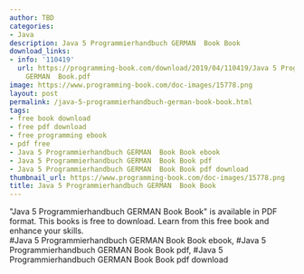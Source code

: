 ```yaml
---
author: TBD
categories:
- Java
description: Java 5 Programmierhandbuch GERMAN  Book Book
download_links:
- info: '110419'
  url: https://programming-book.com/download/2019/04/110419/Java 5 Programmierhandbuch
    GERMAN  Book.pdf
image: https://www.programming-book.com/doc-images/15778.png
layout: post
permalink: /java-5-programmierhandbuch-german-book-book.html
tags:
- free book download
- free pdf download
- free programming ebook
- pdf free
- Java 5 Programmierhandbuch GERMAN  Book Book ebook
- Java 5 Programmierhandbuch GERMAN  Book Book pdf
- Java 5 Programmierhandbuch GERMAN  Book Book pdf download
thumbnail_url: https://www.programming-book.com/doc-images/15778.png
title: Java 5 Programmierhandbuch GERMAN  Book Book
---
```


 
<div class="item-desc text-justify">
  "Java 5 Programmierhandbuch GERMAN  Book Book" is available in PDF format. This books is free to download. Learn from this free book and enhance your skills.
  <br>
  #Java 5 Programmierhandbuch GERMAN  Book Book ebook, #Java 5 Programmierhandbuch GERMAN  Book Book pdf, #Java 5 Programmierhandbuch GERMAN  Book Book pdf download
</div>